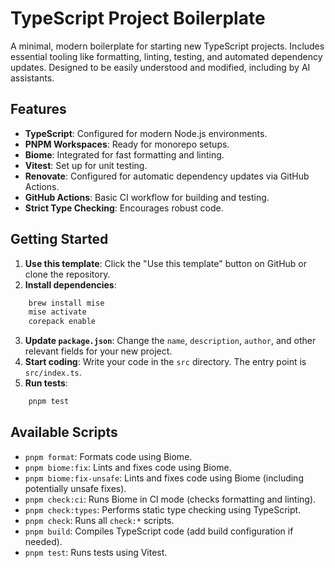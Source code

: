 # TypeScript Project Boilerplate

A minimal, modern boilerplate for starting new TypeScript projects. Includes essential tooling like formatting, linting, testing, and automated dependency updates. Designed to be easily understood and modified, including by AI assistants.

## Features

- **TypeScript**: Configured for modern Node.js environments.
- **PNPM Workspaces**: Ready for monorepo setups.
- **Biome**: Integrated for fast formatting and linting.
- **Vitest**: Set up for unit testing.
- **Renovate**: Configured for automatic dependency updates via GitHub Actions.
- **GitHub Actions**: Basic CI workflow for building and testing.
- **Strict Type Checking**: Encourages robust code.

## Getting Started

1.  **Use this template**: Click the "Use this template" button on GitHub or clone the repository.
2.  **Install dependencies**:

```bash
    brew install mise
    mise activate
    corepack enable
```

3.  **Update `package.json`**: Change the `name`, `description`, `author`, and other relevant fields for your new project.
4.  **Start coding**: Write your code in the `src` directory. The entry point is `src/index.ts`.
5.  **Run tests**:

```bash
    pnpm test
```

## Available Scripts

- `pnpm format`: Formats code using Biome.
- `pnpm biome:fix`: Lints and fixes code using Biome.
- `pnpm biome:fix-unsafe`: Lints and fixes code using Biome (including potentially unsafe fixes).
- `pnpm check:ci`: Runs Biome in CI mode (checks formatting and linting).
- `pnpm check:types`: Performs static type checking using TypeScript.
- `pnpm check`: Runs all `check:*` scripts.
- `pnpm build`: Compiles TypeScript code (add build configuration if needed).
- `pnpm test`: Runs tests using Vitest.
